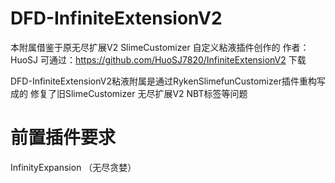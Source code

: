 # DFD-InfiniteExtensionV2
本附属借鉴于原无尽扩展V2 SlimeCustomizer 自定义粘液插件创作的 作者：HuoSJ
可通过：https://github.com/HuoSJ7820/InfiniteExtensionV2 下载

DFD-InfiniteExtensionV2粘液附属是通过RykenSlimefunCustomizer插件重构写成的
修复了旧SlimeCustomizer 无尽扩展V2 NBT标签等问题

# 前置插件要求
InfinityExpansion （无尽贪婪）
